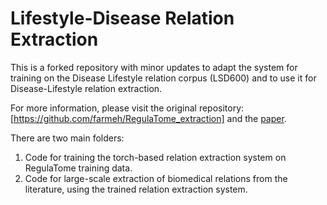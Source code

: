 # Lifestyle-Disease Relation Extraction

This is a forked repository with minor updates to adapt the system for training on the Disease Lifestyle relation corpus (LSD600) and to use it for Disease-Lifestyle relation extraction.

For more information, please visit the original repository: [https://github.com/farmeh/RegulaTome_extraction] and the [paper](https://www.biorxiv.org/content/10.1101/2024.04.30.591824v1).


There are two main folders:
1. Code for training the torch-based relation extraction system on RegulaTome training data.
2. Code for large-scale extraction of biomedical relations from the literature, using the trained relation extraction system.
